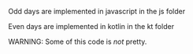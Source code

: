 Odd days are implemented in javascript in the js folder

Even days are implemented in kotlin in the kt folder

WARNING: Some of this code is *not* pretty. 
